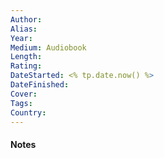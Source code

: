 ```yaml
---
Author: 
Alias: 
Year: 
Medium: Audiobook
Length: 
Rating: 
DateStarted: <% tp.date.now() %>
DateFinished: 
Cover: 
Tags: 
Country:
---
```


#### Notes